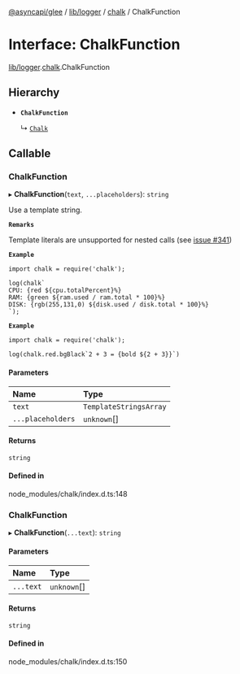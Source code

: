 [@asyncapi/glee](../README.md) / [lib/logger](../modules/lib_logger.md) / [chalk](../modules/lib_logger.chalk.md) / ChalkFunction

# Interface: ChalkFunction

[lib/logger](../modules/lib_logger.md).[chalk](../modules/lib_logger.chalk.md).ChalkFunction

## Hierarchy

- **`ChalkFunction`**

  ↳ [`Chalk`](lib_logger.chalk.Chalk.md)

## Callable

### ChalkFunction

▸ **ChalkFunction**(`text`, `...placeholders`): `string`

Use a template string.

**`Remarks`**

Template literals are unsupported for nested calls (see [issue #341](https://github.com/chalk/chalk/issues/341))

**`Example`**

```
import chalk = require('chalk');

log(chalk`
CPU: {red ${cpu.totalPercent}%}
RAM: {green ${ram.used / ram.total * 100}%}
DISK: {rgb(255,131,0) ${disk.used / disk.total * 100}%}
`);
```

**`Example`**

```
import chalk = require('chalk');

log(chalk.red.bgBlack`2 + 3 = {bold ${2 + 3}}`)
```

#### Parameters

| Name | Type |
| :------ | :------ |
| `text` | `TemplateStringsArray` |
| `...placeholders` | `unknown`[] |

#### Returns

`string`

#### Defined in

node_modules/chalk/index.d.ts:148

### ChalkFunction

▸ **ChalkFunction**(`...text`): `string`

#### Parameters

| Name | Type |
| :------ | :------ |
| `...text` | `unknown`[] |

#### Returns

`string`

#### Defined in

node_modules/chalk/index.d.ts:150
